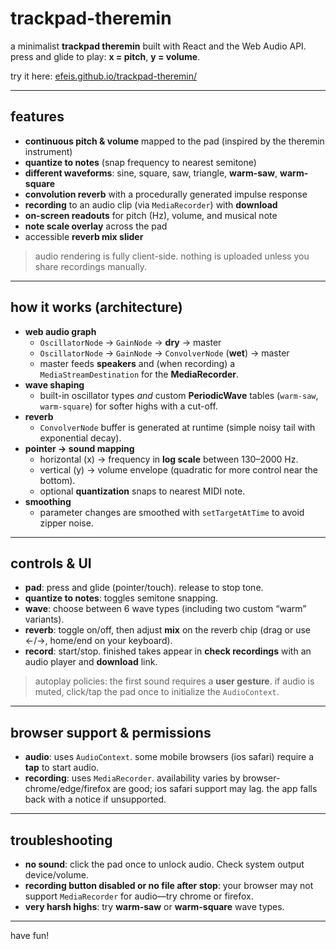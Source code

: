 # trackpad-theremin

a minimalist **trackpad theremin** built with React and the Web Audio API.  
press and glide to play: **x = pitch**, **y = volume**.

try it here:
[efeis.github.io/trackpad-theremin/ ](https://efeis.github.io/trackpad-theremin/)

---

## features

- **continuous pitch & volume** mapped to the pad (inspired by the theremin instrument)
- **quantize to notes** (snap frequency to nearest semitone)
- **different waveforms**: sine, square, saw, triangle, **warm-saw**, **warm-square**
- **convolution reverb** with a procedurally generated impulse response
- **recording** to an audio clip (via `MediaRecorder`) with **download**
- **on-screen readouts** for pitch (Hz), volume, and musical note
- **note scale overlay** across the pad
- accessible **reverb mix slider**

> audio rendering is fully client-side. nothing is uploaded unless you share recordings manually.

---

## how it works (architecture)

- **web audio graph**
  - `OscillatorNode` -> `GainNode` -> **dry** → master
  - `OscillatorNode` -> `GainNode` -> `ConvolverNode` (**wet**) → master
  - master feeds **speakers** and (when recording) a `MediaStreamDestination` for the **MediaRecorder**.
- **wave shaping**
  - built-in oscillator types *and* custom **PeriodicWave** tables (`warm-saw`, `warm-square`) for softer highs with a cut-off.
- **reverb**
  - `ConvolverNode` buffer is generated at runtime (simple noisy tail with exponential decay).
- **pointer → sound mapping**
  - horizontal (x) -> frequency in **log scale** between 130–2000 Hz.
  - vertical (y) -> volume envelope (quadratic for more control near the bottom).
  - optional **quantization** snaps to nearest MIDI note.
- **smoothing**
  - parameter changes are smoothed with `setTargetAtTime` to avoid zipper noise.

---

## controls & UI

- **pad**: press and glide (pointer/touch). release to stop tone.
- **quantize to notes**: toggles semitone snapping.
- **wave**: choose between 6 wave types (including two custom “warm” variants).
- **reverb**: toggle on/off, then adjust **mix** on the reverb chip (drag or use <-/->, home/end on your keyboard).
- **record**: start/stop. finished takes appear in **check recordings** with an audio player and **download** link.

> autoplay policies: the first sound requires a **user gesture**. if audio is muted, click/tap the pad once to initialize the `AudioContext`.

---

## browser support & permissions

- **audio**: uses `AudioContext`. some mobile browsers (ios safari) require a **tap** to start audio.
- **recording**: uses `MediaRecorder`. availability varies by browser-chrome/edge/firefox are good; ios safari support may lag. the app falls back with a notice if unsupported.

---

## troubleshooting

- **no sound**: click the pad once to unlock audio. Check system output device/volume.
- **recording button disabled or no file after stop**: your browser may not support `MediaRecorder` for audio—try chrome or firefox.
- **very harsh highs**: try **warm-saw** or **warm-square** wave types.

---

have fun!
